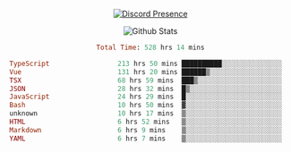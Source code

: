 <!DOCTYPE html>
<body>
<div align="center">

  [![Discord Presence](https://lanyard.cnrad.dev/api/576097150359044106)](https://discord.com/users/576097150359044106)
  
  ![Github Stats](https://github-readme-stats.vercel.app/api?username=verycrunchy&show_icons=true&theme=radical)

<!--START_SECTION:waka-->

```ruby
Total Time: 528 hrs 14 mins

TypeScript                 213 hrs 50 mins ██████████░░░░░░░░░░░░░░░   40.49 %
Vue                        131 hrs 20 mins ██████▒░░░░░░░░░░░░░░░░░░   24.87 %
TSX                        68 hrs 59 mins  ███▒░░░░░░░░░░░░░░░░░░░░░   13.06 %
JSON                       28 hrs 32 mins  █▒░░░░░░░░░░░░░░░░░░░░░░░   05.40 %
JavaScript                 24 hrs 29 mins  █░░░░░░░░░░░░░░░░░░░░░░░░   04.64 %
Bash                       10 hrs 50 mins  ▓░░░░░░░░░░░░░░░░░░░░░░░░   02.05 %
unknown                    10 hrs 17 mins  ▒░░░░░░░░░░░░░░░░░░░░░░░░   01.95 %
HTML                       6 hrs 52 mins   ▒░░░░░░░░░░░░░░░░░░░░░░░░   01.30 %
Markdown                   6 hrs 9 mins    ▒░░░░░░░░░░░░░░░░░░░░░░░░   01.17 %
YAML                       6 hrs 7 mins    ▒░░░░░░░░░░░░░░░░░░░░░░░░   01.16 %
```

<!--END_SECTION:waka-->
</div>
</body>
</html>

